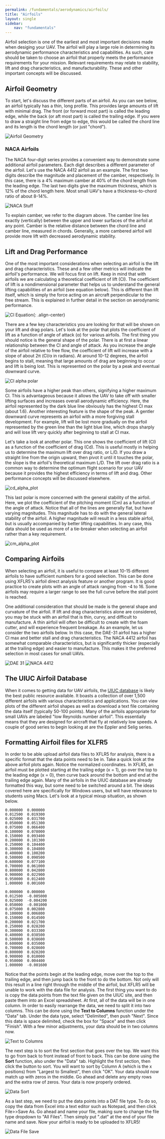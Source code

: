 ```yaml
---
permalink: /fundamentals/aerodynamics/airfoils/
title: "Airfoils"
layout: single
sidebar:
    nav: "fundamentals"
---
```


Airfoil selection is one of the earliest and most important decisions made when desiging your UAV. The airfoil will play a large role in determining its aerodynamic performance characteristics and capabilities. As such, care should be taken to choose an airfoil that properly meets the performance requirements for your mission. Relevant requirements may relate to stability, lift and drag characteristics, and manufacturability. These and other important concepts will be discussed.

## Airfoil Geometry
To start, let's discuss the different parts of an airfoil. As you can see below, an airfoil typically has a thin, long profile. This provides large amounts of lift with minimal drag. The front (or forward most part) is called the leading edge, while the back (or aft most part) is called the trailing edge. If you were to draw a straight line from edge to edge, this would be called the chord line and its length is the chord length (or just "chord").

![Airfoil Geometry](./figures/NACA.JPG) 

### NACA Airfoils
The NACA four-digit series provides a convenient way to demonstrate some additional airfoil parameters. Each digit describes a different parameter of the airfoil. Let's use the NACA 4412 airfoil as an example. The first two digits describe the magnitude and placement of the camber, respectively. In this case, there is a 4% maximum camber at 40% of the chord length from the leading edge. The last two digits give the maximum thickness, which is 12% of the chord length here. Most small UAV's have a thickness-to-chord ratio of about 8-14%.

![NACA Stuff](./figures/NACA1.JPG)

To explain camber, we refer to the diagram above. The camber line lies exactly (vertically) between the upper and lower surfaces of the airfoil at any point. Camber is the relative distance between the chord line and camber line, measured in chords. Generally, a more cambered airfoil will provide more lift with decreased aerodynamic stability.

## Lift and Drag Performance
One of the most important considerations when selecting an airfoil is the lift and drag characteristics. These and a few other metrics will indicate the airfoil's performance. We will focus first on lift. Keep in mind that with airfoils we are calculating a theoretical coefficient of lift (Cl). The coefficient of lift is a nondimensional parameter that helps us to understand the general lifting capabilities of an airfoil (see equation below). This is different than lift itself, which is simply the force acting on an aircraft perpendicular to the free stream. This is explained in further detail in the section on aerodynamic performance.

![Cl Equation](./figures/Cl_formula.JPG){: .align-center}

There are a few key characteristics you are looking for that will be shown on your lift and drag polars. Let's look at the polar that plots the coefficient of lift as a function of angle of attack (α) for various airfoils. The first thing you should notice is the general shape of the polar. There is at first a linear relationship between the Cl and angle of attack. As you increase the angle of the airfoil relative to free flow, the coefficient of lift will increase with a slope of about 2π (Cl/α in radians). At around 10-12 degrees, the airfoil begins to stall, meaning that large amounts of drag are beginning to occur and lift is being lost. This is represented on the polar by a peak and eventual downward curve. 

![Cl alpha polar](./figures/cl_alpha_plot.JPG)

Some airfoils have a higher peak than others, signifying a higher maximum Cl. This is advantageous because it allows the UAV to take off with smaller lifting surfaces and increases overall aerodynamic efficiency. Here, the airfoil represented by the dark blue line obviously has the highest Cl max (about 1.6). Another interesting feature is the shape of the peak. A gentler downward curve represents an airfoil with a more forgiving stall development. For example, lift will be lost more gradually on the airfoil represented by the green line than the light blue line, which drops sharply and will lose lift very quickly after beginning to stall at Cl max.

Let's take a look at another polar. This one shows the coefficient of lift (Cl) as a function of the coefficient of drag (Cd). This is useful mostly in helping us to determine the maximum lift over drag ratio, or L/D. If you draw a straight line from the origin upward, then pivot it until it touches the polar, the slope is the airfoil's theoretical maximum L/D. The lift over drag ratio is a common way to determine the optimum flight scenario for your UAV because it provides the highest efficiency in terms of lift and drag. Other performance concepts will be discussed elsewhere.

![cd_alpha_plot](./figures/cl_cd_plot.JPG)

This last polar is more concerned with the general stability of the airfoil. Here, we plot the coefficient of the pitching moment (Cm) as a function of the angle of attack. Notice that all of the lines are generally flat, but have varying magnitudes. This magnitude has to do with the general lateral stability of the airfoil. A higher magnitude will result in a less stable airfoil, but is usually accompanied by better lifting capabilities. In any case, this data should be used as more of a tie-breaker when selecting an airfoil rather than a key requirement.

![cm_alpha_plot](./figures/cm_alpha_plot.JPG)

## Comparing Airfoils
When selecting an airfoil, it is useful to compare at least 10-15 different airfoils to have sufficient numbers for a good selection. This can be done using XFLR5's airfoil direct analysis feature or another program. It is good practice to create plots with an angle of attack ranging from -4 to 16. Some airfoils may require a larger range to see the full curve before the stall point is reached. 

One additional consideration that should be made is the general shape and curvature of the airfoil. If lift and drag characteristics alone are considered, you may be stuck with an airfoil that is thin, curvy, and difficult to manufacture. A thin airfoil will often be difficult to create with the foam cutter, and will experience frequent breakage. As an example, let us consider the two airfoils below. In this case, the DAE-31 airfoil has a higher Cl max and better stall and drag characteristics. The NACA 4412 airfoil has somewhat comparable characteristics, but is significantly thicker (especially at the trailing edge) and easier to manufacture. This makes it the preferred selection in most cases for small UAVs.

![DAE 31](./figures/DAE31_shape.PNG) ![NACA 4412](./figures/NACA_4412_shape.PNG)

## The UIUC Airfoil Database
When it comes to getting data for UAV airfoils, the [UIUC database](https://m-selig.ae.illinois.edu/ads/coord_database.html) is likely the best public resource available. It boasts a collection of over 1,500 different airfoils with various characteristics and applications. You can view plots of the different airfoil shapes as well as download a text file containing the data itself (typically 50-100 points). Many of the airfoils appropriate for small UAVs are labeled "low Reynolds number airfoil". This essentially means that they are designed for aircraft that fly at relatively low speeds. A couple of good series to begin looking at are the Eppler and Selig series. 

## Formatting Airfoil files for XLFR5
In order to be able upload airfoil data files to XFLR5 for analysis, there is a specific format that the data points need to be in. Take a quick look at the above airfoil plots again. Notice the normalized coordinates. In XFLR5, an airfoil must be plotted starting at the trailing edge (x = 1), go over the top to the leading edge (x = 0), then curve back around the bottom and end at the trailing edge again. Many of the airfoils in the UIUC database are already formatted this way, but some need to be switched around a bit. The ideas covered here are specifically for Windows users, but will have relevance to students using Macs. Let's look at a typical mixup situation, as shown below.

```
0.000000  0.000000
0.012500  0.019300
0.025000  0.031700
0.050000  0.051300
0.075000  0.066400
0.100000  0.078000
0.150000  0.093400
0.200000  0.101300
0.250000  0.104400
0.300000  0.104800
0.400000  0.100200
0.500000  0.090500
0.600000  0.077100
0.700000  0.061000
0.800000  0.042800
0.900000  0.022900
0.950000  0.012400
1.000000  0.001600

0.000000  0.000000
0.012500  -0.005000
0.025000  -0.004200
0.050000  -0.001000
0.075000  0.002800
0.100000  0.006800
0.150000  0.014500
0.200000  0.021700
0.250000  0.028200
0.300000  0.033300
0.400000  0.038500
0.500000  0.038600
0.600000  0.035000
0.700000  0.028600
0.800000  0.020200
0.900000  0.010000
0.950000  0.004400
1.000000  -0.001600
```

Notice that the points begin at the leading edge, move over the top to the trailing edge, and then jump back to the front to do the bottom. Not only will this result in a line right through the middle of the airfoil, but XFLR5 will be unable to work with the data file for analysis. The first thing you want to do is copy the data points from the text file given on the UIUC site, and then paste them into an Excel spreadsheet. At first, all of the data will be in one column. In order to easily rearrange the data, we need to split it into two columns. This can be done using the **Text to Columns** function under the "Data" tab. Under the data type, select "Delimited", then push "Next". Since this data is space delimited, check the box for "Space" and then click "Finish". With a few minor adjustments, your data should be in two columns now.

![Text to Columns](./figures/text_to_columns.JPG)

The next step is to sort the first section that goes over the top. We want this to go from back to front instead of front to back. This can be done using the **Sort** function, also under the "Data" tab. Highlight the first section, then click the button to sort. You will want to sort by Column A (which is the x positions) from "Largest to Smallest", then click "OK". Your data should now match up with zeros in the middle. Go ahead and delete any empty rows and the extra row of zeros. Your data is now properly ordered. 

![Data Sort](./figures/data_sort.JPG)

As a last step, we need to put the data points into a DAT file type. To do so, copy the data from Excel into a text editor such as Notepad, and then click File>>Save As. Go ahead and name your file, making sure to change the file type dropdown to "All Files". Then simply put ".dat" at the end of your file name and save. Now your airfoil is ready to be uploaded to XFLR5!

![Data File Save](./figures/data_file_save.JPG)
